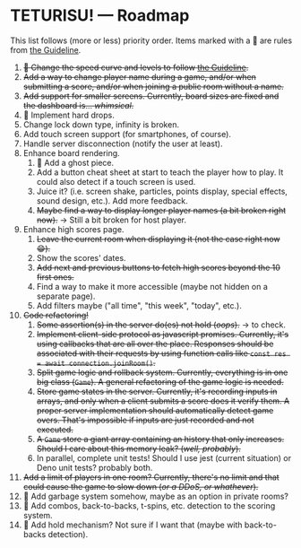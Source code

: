 # TETURISU! &mdash; Roadmap

This list follows (more or less) priority order. Items marked with a :book: are rules from [the Guideline](https://tetris.wiki/Tetris_Guideline).

1. ~~:book: Change the speed curve and levels to follow [the Guideline](https://tetris.wiki/Marathon).~~
2. ~~Add a way to change player name during a game, and/or when submitting a score, and/or when joining a public room without a name.~~
3. ~~Add support for smaller screens. Currently, board sizes are fixed and the dashboard is... _whimsical_.~~
4. :book: Implement hard drops.
5. Change lock down type, infinity is broken.
6. Add touch screen support (for smartphones, of course).
7. Handle server disconnection (notify the user at least).
8. Enhance board rendering.
   1. :book: Add a ghost piece.
   2. Add a button cheat sheet at start to teach the player how to play. It could also detect if a touch screen is used.
   3. Juice it? (i.e. screen shake, particles, points display, special effects, sound design, etc.). Add more feedback.
   4. ~~Maybe find a way to display longer player names (a bit broken right now).~~ &rarr; Still a bit broken for host player.
9. Enhance high scores page.
   1. ~~Leave the current room when displaying it (not the case right now :grin:).~~
   2. Show the scores' dates.
   3. ~~Add next and previous buttons to fetch high scores beyond the 10 first ones.~~
   4. Find a way to make it more accessible (maybe not hidden on a separate page).
   5. Add filters maybe ("all time", "this week", "today", etc.).
10. ~~Code refactoring!~~
    1. ~~Some assertion(s) in the server do(es) not hold (_oops_).~~ &rarr; to check.
    2. ~~Implement client-side protocol as javascript promises. Currently, it's using callbacks that are all over the place. Responses should be associated with their requests by using function calls like `const res = await connection.joinRoom()`.~~
    3. ~~Split game logic and rollback system. Currently, everything is in one big class (`Game`). A general refactoring of the game logic is needed.~~
    4. ~~Store game states in the server. Currently, it's recording inputs in arrays, and only when a client submits a score does it verify them. A proper server implementation should automatically detect game overs. That's impossible if inputs are just recorded and not executed.~~
    5. ~~A `Game` store a giant array containing an history that only increases. Should I care about this memory leak? (_well, probably_).~~
    6. In parallel, complete unit tests! Should I use jest (current situation) or Deno unit tests? probably both.
11. ~~Add a limit of players in one room? Currently, there's no limit and that could cause the game to slow down (_or a DDoS, or whathever_).~~
12. :book: Add garbage system somehow, maybe as an option in private rooms?
13. :book: Add combos, back-to-backs, t-spins, etc. detection to the scoring system.
14. :book: Add hold mechanism? Not sure if I want that (maybe with back-to-backs detection).
